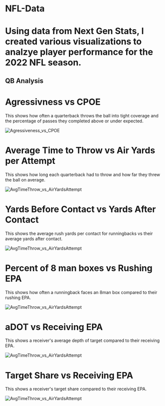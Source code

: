# NFL-Data
# Using data from Next Gen Stats, I created various visualizations to analzye player performance for the 2022 NFL season.

## QB Analysis
# Agressivness vs CPOE
This shows how often a quarterback throws the ball into tight coverage and the percentage of passes they completed above or under expected.

![Agressiveness_vs_CPOE](Week_2/Images/Agressiveness_vs_CPOE.png)

# Average Time to Throw vs Air Yards per Attempt
This shows how long each quarterback had to throw and how far they threw the ball on average.

![AvgTimeThrow_vs_AirYardsAttempt](Week_2/Images/AvgTimeThrow_vs_AirYardsAttempt.png)

# Yards Before Contact vs Yards After Contact
This shows the average rush yards per contact for runningbacks vs their average yards after contact.

![AvgTimeThrow_vs_AirYardsAttempt](Week_2/Images/AvgYBC_vs_AvgYAC.png)

# Percent of 8 man boxes vs Rushing EPA
This shows how often a runningback faces an 8man box compared to their rushing EPA.

![AvgTimeThrow_vs_AirYardsAttempt](Week_2/Images/Per8Man_vs_RushEPA.png)

# aDOT vs Receiving EPA
This shows a receiver's average depth of target compared to their receiving EPA.

![AvgTimeThrow_vs_AirYardsAttempt](Week_2/Images/aDot_vs_RecEPA.png)

# Target Share vs Receiving EPA
This shows a receiver's target share compared to their receiving EPA.

![AvgTimeThrow_vs_AirYardsAttempt](Week_2/Images/TargetShare_vs_RecEPA.png)
